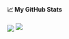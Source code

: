 #### &#x1f4c8; My GitHub Stats

<img align="center" src="https://github-readme-stats.vercel.app/api/top-langs/?username=romelsan&&hide=javascript,css,html&langs_count=4&line_height=35&theme=nord" />

<img src="https://github-readme-streak-stats.herokuapp.com/?user=romelsan&theme=nord"/>
